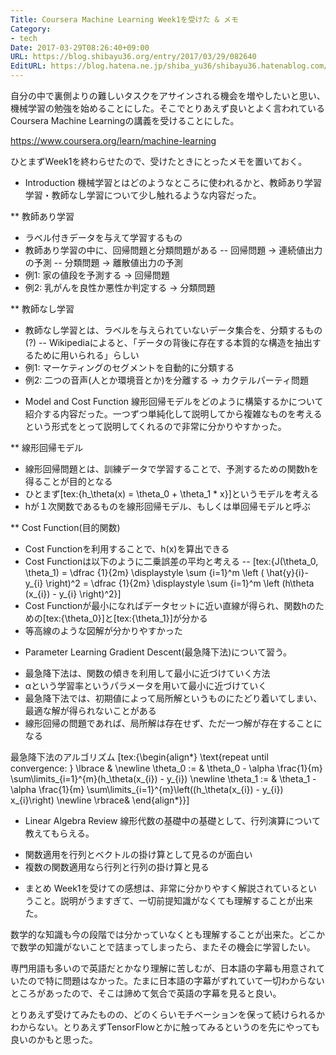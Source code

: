 ```yaml
---
Title: Coursera Machine Learning Week1を受けた & メモ
Category:
- tech
Date: 2017-03-29T08:26:40+09:00
URL: https://blog.shibayu36.org/entry/2017/03/29/082640
EditURL: https://blog.hatena.ne.jp/shiba_yu36/shibayu36.hatenablog.com/atom/entry/10328749687231862093
---
```


自分の中で裏側よりの難しいタスクをアサインされる機会を増やしたいと思い、機械学習の勉強を始めることにした。そこでとりあえず良いとよく言われているCoursera Machine Learningの講義を受けることにした。

https://www.coursera.org/learn/machine-learning

ひとまずWeek1を終わらせたので、受けたときにとったメモを置いておく。

* Introduction
機械学習とはどのようなところに使われるかと、教師あり学習学習・教師なし学習について少し触れるような内容だった。

** 教師あり学習
- ラベル付きデータを与えて学習するもの
- 教師あり学習の中に、回帰問題と分類問題がある
-- 回帰問題 -> 連続値出力の予測
-- 分類問題 -> 離散値出力の予測
- 例1: 家の値段を予測する -> 回帰問題
- 例2: 乳がんを良性か悪性か判定する -> 分類問題

** 教師なし学習
- 教師なし学習とは、ラベルを与えられていないデータ集合を、分類するもの(?)
-- Wikipediaによると、「データの背後に存在する本質的な構造を抽出するために用いられる」らしい
- 例1: マーケティングのセグメントを自動的に分類する
- 例2: 二つの音声(人とか環境音とか)を分離する -> カクテルパーティ問題

* Model and Cost Function
線形回帰モデルをどのように構築するかについて紹介する内容だった。一つずつ単純化して説明してから複雑なものを考えるという形式をとって説明してくれるので非常に分かりやすかった。

** 線形回帰モデル
- 線形回帰問題とは、訓練データで学習することで、予測するための関数hを得ることが目的となる
- ひとまず[tex:{h_\theta(x) = \theta_0 + \theta_1 * x}]というモデルを考える
- hが１次関数であるものを線形回帰モデル、もしくは単回帰モデルと呼ぶ

** Cost Function(目的関数)
- Cost Functionを利用することで、h(x)を算出できる
- Cost Functionは以下のように二乗誤差の平均と考える
-- [tex:{J(\theta_0, \theta_1) = \dfrac {1}{2m} \displaystyle \sum {i=1}^m \left ( \hat{y}{i}- y_{i} \right)^2 = \dfrac {1}{2m} \displaystyle \sum {i=1}^m \left (h\theta (x_{i}) - y_{i} \right)^2}]
- Cost Functionが最小になればデータセットに近い直線が得られ、関数hのための[tex:{\theta_0}]と[tex:{\theta_1}]が分かる
- 等高線のような図解が分かりやすかった

* Parameter Learning
Gradient Descent(最急降下法)について習う。
- 最急降下法は、関数の傾きを利用して最小に近づけていく方法
- αという学習率というパラメータを用いて最小に近づけていく
- 最急降下法では、初期値によって局所解というものにたどり着いてしまい、最適な解が得られないことがある
- 線形回帰の問題であれば、局所解は存在せず、ただ一つ解が存在することになる

最急降下法のアルゴリズム
[tex:{\begin{align*} \text{repeat until convergence: } \lbrace & \newline \theta_0 := & \theta_0 - \alpha \frac{1}{m} \sum\limits_{i=1}^{m}(h_\theta(x_{i}) - y_{i}) \newline \theta_1 := & \theta_1 - \alpha \frac{1}{m} \sum\limits_{i=1}^{m}\left((h_\theta(x_{i}) - y_{i}) x_{i}\right) \newline \rbrace& \end{align*}}]

* Linear Algebra Review
線形代数の基礎中の基礎として、行列演算について教えてもらえる。

- 関数適用を行列とベクトルの掛け算として見るのが面白い
- 複数の関数適用なら行列と行列の掛け算と見る

* まとめ
Week1を受けての感想は、非常に分かりやすく解説されているということ。説明がうますぎて、一切前提知識がなくても理解することが出来た。

数学的な知識も今の段階では分かっていなくとも理解することが出来た。どこかで数学の知識がないことで詰まってしまったら、またその機会に学習したい。

専門用語も多いので英語だとかなり理解に苦しむが、日本語の字幕も用意されていたので特に問題はなかった。たまに日本語の字幕がずれていて一切わからないところがあったので、そこは諦めて気合で英語の字幕を見ると良い。

とりあえず受けてみたものの、どのくらいモチベーションを保って続けられるかわからない。とりあえずTensorFlowとかに触ってみるというのを先にやっても良いのかもと思った。
